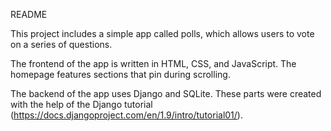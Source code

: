 README

This project includes a simple app called polls, which allows users to vote
on a series of questions.

The frontend of the app is written in HTML, CSS, and JavaScript. The homepage
features sections that pin during scrolling.

The backend of the app uses Django and SQLite. These parts were created with
the help of the Django tutorial (https://docs.djangoproject.com/en/1.9/intro/tutorial01/).
